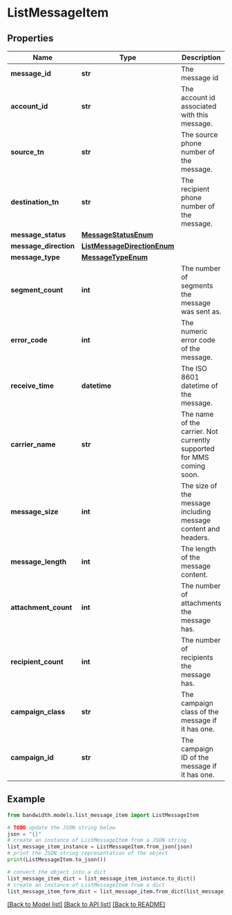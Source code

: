 # ListMessageItem


## Properties

Name | Type | Description | Notes
------------ | ------------- | ------------- | -------------
**message_id** | **str** | The message id | [optional] 
**account_id** | **str** | The account id associated with this message. | [optional] 
**source_tn** | **str** | The source phone number of the message. | [optional] 
**destination_tn** | **str** | The recipient phone number of the message. | [optional] 
**message_status** | [**MessageStatusEnum**](MessageStatusEnum.md) |  | [optional] 
**message_direction** | [**ListMessageDirectionEnum**](ListMessageDirectionEnum.md) |  | [optional] 
**message_type** | [**MessageTypeEnum**](MessageTypeEnum.md) |  | [optional] 
**segment_count** | **int** | The number of segments the message was sent as. | [optional] 
**error_code** | **int** | The numeric error code of the message. | [optional] 
**receive_time** | **datetime** | The ISO 8601 datetime of the message. | [optional] 
**carrier_name** | **str** | The name of the carrier. Not currently supported for MMS coming soon. | [optional] 
**message_size** | **int** | The size of the message including message content and headers. | [optional] 
**message_length** | **int** | The length of the message content. | [optional] 
**attachment_count** | **int** | The number of attachments the message has. | [optional] 
**recipient_count** | **int** | The number of recipients the message has. | [optional] 
**campaign_class** | **str** | The campaign class of the message if it has one. | [optional] 
**campaign_id** | **str** | The campaign ID of the message if it has one. | [optional] 

## Example

```python
from bandwidth.models.list_message_item import ListMessageItem

# TODO update the JSON string below
json = "{}"
# create an instance of ListMessageItem from a JSON string
list_message_item_instance = ListMessageItem.from_json(json)
# print the JSON string representation of the object
print(ListMessageItem.to_json())

# convert the object into a dict
list_message_item_dict = list_message_item_instance.to_dict()
# create an instance of ListMessageItem from a dict
list_message_item_form_dict = list_message_item.from_dict(list_message_item_dict)
```
[[Back to Model list]](../README.md#documentation-for-models) [[Back to API list]](../README.md#documentation-for-api-endpoints) [[Back to README]](../README.md)


